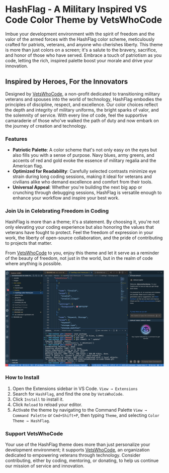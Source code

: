 # HashFlag - A Military Inspired VS Code Color Theme by VetsWhoCode

Imbue your development environment with the spirit of freedom and the valor of the armed forces with the HashFlag color scheme, meticulously crafted for patriots, veterans, and anyone who cherishes liberty. This theme is more than just colors on a screen; it's a salute to the bravery, sacrifice, and honor of those who have served. Embrace a touch of patriotism as you code, letting the rich, inspired palette boost your morale and drive your innovation.

## Inspired by Heroes, For the Innovators

Designed by [VetsWhoCode](https://vetswhocode.io/), a non-profit dedicated to transitioning military veterans and spouses into the world of technology, HashFlag embodies the principles of discipline, respect, and excellence. Our color choices reflect the depth and integrity of military uniforms, the bright sparks of valor, and the solemnity of service. With every line of code, feel the supportive camaraderie of those who've walked the path of duty and now embark on the journey of creation and technology.

### Features
- **Patriotic Palette**: A color scheme that's not only easy on the eyes but also fills you with a sense of purpose. Navy blues, army greens, and accents of red and gold evoke the essence of military regalia and the American flag.
- **Optimized for Readability**: Carefully selected contrasts minimize eye strain during long coding sessions, making it ideal for veterans and civilians alike who demand excellence and comfort from their tools.
- **Universal Appeal**: Whether you're building the next big app or crunching through debugging sessions, HashFlag is versatile enough to enhance your workflow and inspire your best work.

### Join Us in Celebrating Freedom in Coding

HashFlag is more than a theme; it's a statement. By choosing it, you're not only elevating your coding experience but also honoring the values that veterans have fought to protect. Feel the freedom of expression in your work, the liberty of open-source collaboration, and the pride of contributing to projects that matter.

From [VetsWhoCode](https://vetswhocode.io/) to you, enjoy this theme and let it serve as a reminder of the beauty of freedom, not just in the world, but in the realm of code where anything is possible.

![Embrace Freedom with the VWC Theme](images/ScreenShot.png)

### How to Install

1. Open the Extensions sidebar in VS Code. `View → Extensions`
2. Search for `HashFlag`, and find the one by `VetsWhoCode`.
3. Click `Install` to install it.
4. Click `Reload` to reload your editor.
5. Activate the theme by navigating to the Command Palette `View → Command Palette` or `Cmd+Shift+P`, then typing `Theme`, and selecting `Color Theme → HashFlag`.

### Support VetsWhoCode

Your use of the HashFlag theme does more than just personalize your development environment; it supports [VetsWhoCode](https://vetswhocode.io/), an organization dedicated to empowering veterans through technology. Consider contributing, either by coding, mentoring, or donating, to help us continue our mission of service and innovation.